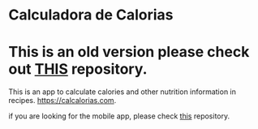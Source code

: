 # Calculadora de Calorias

# This is an old version please check out [THIS](https://github.com/PauloVAlves/calcalorias-next) repository.

This is an app to calculate calories and other nutrition information in recipes.
https://calcalorias.com.

if you are looking for the mobile app, please check [this](https://github.com/PauloVAlves/calcalorias-react-native) repository.
